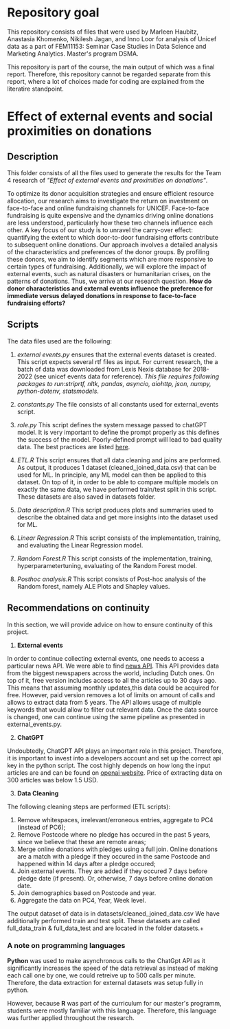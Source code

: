 # Repository goal
This repository consists of files that were used by Marleen Haubitz, Anastasia Khomenko, Nikilesh Jagan, and Inno Loor for analysis of Unicef data as a part of FEM11153: Seminar Case Studies in Data Science and Marketing Analytics. Master's program DSMA.

This repository is part of the course, the main output of which was a final report. Therefore, this repository cannot be regarded separate from this report, where a lot of choices made for coding are explained from the literatire standpoint.

# Effect of external events and social proximities on donations

## Description

This folder consists of all the files used to generate the results for the Team 4 research of _"Effect of external events and proximities on donations"_. 

To optimize its donor acquisition strategies and ensure efficient resource allocation, our research aims to investigate the return on investment on face-to-face and online fundraising channels for UNICEF. Face-to-face fundraising is quite expensive and the dynamics driving online donations are less understood, particularly how these two channels influence each other. A key focus of our study is to unravel the carry-over effect: quantifying the extent to which door-to-door fundraising efforts contribute to subsequent online donations. 
Our approach involves a detailed analysis of the characteristics and preferences of the donor groups. By profiling these donors, we aim to identify segments which are more responsive to certain types of fundraising. Additionally, we will explore the impact of external events, such as natural disasters or humanitarian crises, on the patterns of donations. Thus, we arrive at our research question.
**How do donor characteristics and external events influence the preference for immediate versus delayed donations in response to face-to-face fundraising efforts?**


## Scripts

The data files used are the following:

1. _external events.py_ ensures that the external events dataset is created. This script expects several rtf files as input. For current research, the a batch of data was downloaded from Lexis Nexis database for 2018-2022 (see unicef events data for reference). _This file requires following packages to run:striprtf, nltk, pandas, asyncio, aiohttp, json, numpy, python-dotenv, statsmodels_. 

2. _constants.py_ The file consists of all constants used for external_events script.

3. _role.py_ This script defines the system message passed to chatGPT model. It is very important to define the prompt properly as this defines the success of the model. Poorly-defined prompt will lead to bad quality data. The best practices are listed [here](https://platform.openai.com/docs/guides/prompt-engineering/strategy-write-clear-instructions).

4. _ETL.R_ This script ensures that all data cleaning and joins are performed. As output, it produces 1 dataset (cleaned_joined_data.csv) that can be used for ML. In principle, any ML model can then be applied to this dataset. On top of it, in order to be able to compare multiple models on exactly the same data, we have performed train/test split in this script. These datasets are also saved in datasets folder.

5. _Data description.R_ This script produces plots and summaries used to describe the obtained data and get more insights into the dataset used for ML.


5. _Linear Regression.R_ This script consists of the implementation, training, and evaluating the Linear Regression model.

5. _Random Forest.R_ This script consists of the implementation, training, hyperparametertuning, evaluating of the Random Forest model.

5. _Posthoc analysis.R_ This script consists of Post-hoc analysis of the Random forest, namely ALE Plots and Shapley values.


## Recommendations on continuity

In this section, we will provide advice on how to ensure continuity of this project.

1. **External events**

In order to continue collecting external events, one needs to access a particular news API. We were able to find [news API](https://newsapi.org/). This API provides data from the biggest newspapers across the world, including Dutch ones. On top of it, free version includes access to all the articles up to 30 days ago. This means that assuming monthly updates,this data could be acquired for free. However, paid version removes a lot of limits on amount of calls and allows to extract data from 5 years. The API allows usage of multiple keywords that would allow to filter out relevant data. Once the data source is changed, one can continue using the same pipeline as presented in external_events.py.

2. **ChatGPT**

Undoubtedly, ChatGPT API plays an important role in this project. Therefore, it is important to invest into a developers account and set up the correct api key in the python script. The cost highly depends on how long the input articles are and can be found on [openai website](https://openai.com/pricing). Price of extracting data on 300 articles was below 1.5 USD.

3. **Data Cleaning**

The following cleaning steps are performed (ETL scripts):

1. Remove whitespaces, irrelevant/erroneous entries, aggregate to PC4 (instead of PC6);
2. Remove Postcode where no pledge has occured in the past 5 years, since we believe that these are remote areas;
3. Merge online donations with pledges using a full join. Online donations are a match with a pledge if they occured in the same Postcode and happened within 14 days after a pledge occured;
4. Join external events. They are added if they occured 7 days before pledge date (if present). Or, otherwise, 7 days before online donation date.
5. Join demographics based on Postcode and year.
6. Aggregate the data on PC4, Year, Week level. 

The output dataset of data is in datasets/cleaned_joined_data.csv
We have additionally performed train and test split. These datasets are called full_data_train & full_data_test and are located in the folder datasets.+


### A note on programming languages

**Python** was used to make asynchronous calls to the ChatGpt API as it significantly increases the speed of the data retrieval as instead of making each call one by one, we could retreive up to 500 calls per minute. Therefore, the data extraction for external datasets was setup fully in python. 

However, because **R** was part of the curriculum for our master's programm, students were mostly familiar with this language. Therefore, this language was further applied throughout the research.
